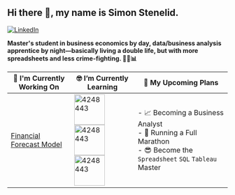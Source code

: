 ## Hi there 👋, my name is Simon Stenelid. 
[![LinkedIn](https://img.shields.io/badge/LinkedIn-%230A66C2.svg?style=for-the-badge&logo=linkedin&logoColor=white)](http://www.linkedin.com/in/simonstenelid)


**Master's student in business economics by day, data/business analysis apprentice by night—basically living a double life, but with more spreadsheets and less crime-fighting. 🦸‍♂️📊**

| 🔭 I'm Currently Working On | 🤓 I’m Currently Learning | 🚀 My Upcoming Plans |
|------------------------------|---------------------------|-----------------------|
|[Financial Forecast Model](https://github.com/SimonStenelid/Forecast-Model_FurnitureRestoration) | <img src="https://github.com/user-attachments/assets/dd8806fa-15a8-48bc-af8a-22bb18fd9356" alt="4248443" width="70" /> <img src="https://github.com/user-attachments/assets/51089d1e-a9c5-4de5-9d89-9ff9bfde505b" alt="4248443" width="70" /> <img src="https://github.com/user-attachments/assets/b56eac3f-a145-4fbf-8f15-024f9976dadc" alt="4248443" width="70" /> | - 📈 Becoming a Business Analyst <br>- 🏃 Running a Full Marathon <br>- 😎 Become the `Spreadsheet` `SQL` `Tableau` Master |
